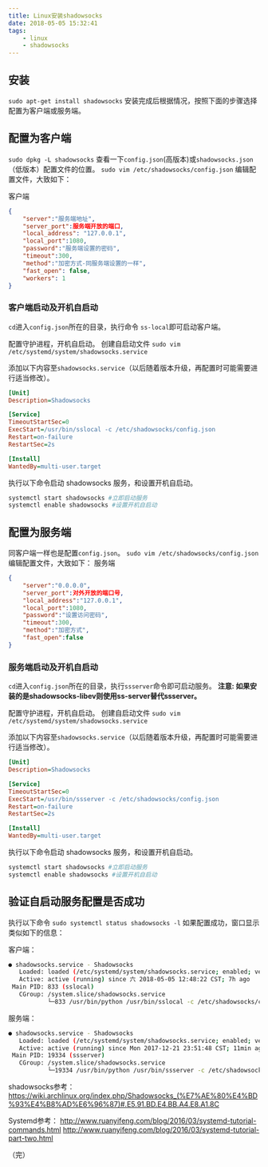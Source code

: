 ```yaml
---
title: Linux安装shadowsocks
date: 2018-05-05 15:32:41
tags:
    - linux
    - shadowsocks
---
```

## 安装
`sudo apt-get install shadowsocks`
安装完成后根据情况，按照下面的步骤选择配置为客户端或服务端。

## 配置为客户端
`sudo dpkg -L shadowsocks` 查看一下`config.json`(高版本)或`shadowsocks.json`（低版本）配置文件的位置。
`sudo vim /etc/shadowsocks/config.json` 编辑配置文件，大致如下：

<!-- more -->

客户端
``` json
{
    "server":"服务端地址",
    "server_port":服务端开放的端口,
    "local_address": "127.0.0.1",
    "local_port":1080,
    "password":"服务端设置的密码",
    "timeout":300,
    "method":"加密方式-同服务端设置的一样",
    "fast_open": false,
    "workers": 1
}
```
### 客户端启动及开机自启动
`cd`进入`config.json`所在的目录，执行命令 `ss-local`即可启动客户端。

配置守护进程，开机自启动。
创建自启动文件
`sudo vim /etc/systemd/system/shadowsocks.service`

添加以下内容至`shadowsocks.service`（以后随着版本升级，再配置时可能需要进行适当修改）。
``` ini
[Unit]
Description=Shadowsocks

[Service]
TimeoutStartSec=0
ExecStart=/usr/bin/sslocal -c /etc/shadowsocks/config.json
Restart=on-failure
RestartSec=2s

[Install]
WantedBy=multi-user.target
```

执行以下命令启动 shadowsocks 服务，和设置开机自启动。
``` bash
systemctl start shadowsocks #立即启动服务
systemctl enable shadowsocks #设置开机自启动
```

## 配置为服务端
同客户端一样也是配置`config.json`。
`sudo vim /etc/shadowsocks/config.json` 编辑配置文件，大致如下：
服务端
``` json
{
    "server":"0.0.0.0",
    "server_port":对外开放的端口号,
    "local_address":"127.0.0.1",
    "local_port":1080,
    "password":"设置访问密码",
    "timeout":300,
    "method":"加密方式",
    "fast_open":false
}
```

### 服务端启动及开机自启动
`cd`进入`config.json`所在的目录，执行`ssserver`命令即可启动服务。
**注意: 如果安装的是shadowsocks-libev则使用ss-server替代ssserver。**

配置守护进程，开机自启动。
创建自启动文件
`sudo vim /etc/systemd/system/shadowsocks.service`

添加以下内容至`shadowsocks.service`（以后随着版本升级，再配置时可能需要进行适当修改）。
``` ini
[Unit]
Description=Shadowsocks

[Service]
TimeoutStartSec=0
ExecStart=/usr/bin/ssserver -c /etc/shadowsocks/config.json
Restart=on-failure
RestartSec=2s

[Install]
WantedBy=multi-user.target
```

执行以下命令启动 shadowsocks 服务，和设置开机自启动。
``` bash
systemctl start shadowsocks #立即启动服务
systemctl enable shadowsocks #设置开机自启动
```


## 验证自启动服务配置是否成功
执行以下命令
`sudo systemctl status shadowsocks -l`
如果配置成功，窗口显示类似如下的信息：

客户端：
``` bash
● shadowsocks.service - Shadowsocks
   Loaded: loaded (/etc/systemd/system/shadowsocks.service; enabled; vendor pres
   Active: active (running) since 六 2018-05-05 12:48:22 CST; 7h ago
 Main PID: 833 (sslocal)
   CGroup: /system.slice/shadowsocks.service
           └─833 /usr/bin/python /usr/bin/sslocal -c /etc/shadowsocks/config.jso
```

服务端：
``` bash
● shadowsocks.service - Shadowsocks
   Loaded: loaded (/etc/systemd/system/shadowsocks.service; enabled; vendor preset: disabled)
   Active: active (running) since Mon 2017-12-21 23:51:48 CST; 11min ago
 Main PID: 19334 (ssserver)
   CGroup: /system.slice/shadowsocks.service
           └─19334 /usr/bin/python /usr/bin/ssserver -c /etc/shadowsocks.json
```


shadowsocks参考：
https://wiki.archlinux.org/index.php/Shadowsocks_(%E7%AE%80%E4%BD%93%E4%B8%AD%E6%96%87)#.E5.91.BD.E4.BB.A4.E8.A1.8C

Systemd参考：
http://www.ruanyifeng.com/blog/2016/03/systemd-tutorial-commands.html
http://www.ruanyifeng.com/blog/2016/03/systemd-tutorial-part-two.html

（完）